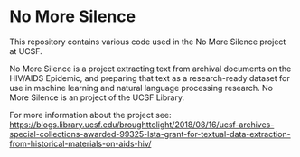 # No More Silence
This repository contains various code used in the No More Silence project at UCSF. 

No More Silence is a project extracting text from archival documents on the HIV/AIDS Epidemic, and preparing that text as a research-ready dataset for use in machine learning and natural language processing research. No More Silence is an project of the UCSF Library.

For more information about the project see: https://blogs.library.ucsf.edu/broughttolight/2018/08/16/ucsf-archives-special-collections-awarded-99325-lsta-grant-for-textual-data-extraction-from-historical-materials-on-aids-hiv/
